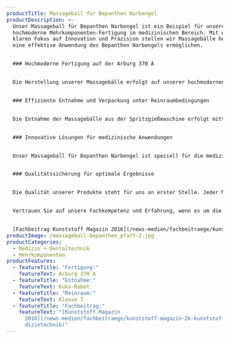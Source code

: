 ```yaml
---
productTitle: Massageball für Bepanthen Narbengel
productDescription: >-
  Unser Massageball für Bepanthen Narbengel ist ein Beispiel für unsere
  hochmoderne Mehrkomponenten-Fertigung im medizinischen Bereich. Mit einem
  klaren Fokus auf Innovation und Präzision stellen wir Massagebälle her, die
  eine effektive Anwendung des Bepanthen Narbengels ermöglichen.


  ### Hochmoderne Fertigung auf der Arburg 370 A


  Die Herstellung unserer Massagebälle erfolgt auf unserer hochmodernen Arburg 370 A Spritzgießmaschine. Mit ihrer fortschrittlichen Mehrkomponenten-Technologie ermöglicht sie uns, die Massagebälle aus unterschiedlichen Materialien zu fertigen und diese miteinander zu verbinden. Die präzise Verarbeitung gewährleistet eine gleichmäßige Verteilung der Materialien und eine hohe Qualität der Endprodukte.


  ### Effiziente Entnahme und Verpackung unter Reinraumbedingungen


  Die Entnahme der Massagebälle aus der Spritzgießmaschine erfolgt mittels eines leistungsstarken KUKA-Roboters, der eine schnelle und präzise Handhabung der empfindlichen Teile gewährleistet. Anschließend werden die Massagebälle unter Reinraumbedingungen der Klasse 7 in die Verpackung gebracht. In unserer kontrollierten und sauberen Umgebung stellen wir sicher, dass die Massagebälle frei von Partikeln und Verunreinigungen sind, um eine sichere Anwendung im medizinischen Bereich zu gewährleisten.


  ### Innovative Lösungen für medizinische Anwendungen


  Unser Massageball für Bepanthen Narbengel ist speziell für die medizinische Anwendung entwickelt worden. Er ermöglicht eine gezielte und sanfte Massage des Narbengels, um die Haut zu pflegen und die Regeneration des Gewebes zu unterstützen. Die Mehrkomponenten-Fertigung erlaubt es uns, den Massageball aus verschiedenen Materialien herzustellen, die den spezifischen Anforderungen des Narbengels gerecht werden.


  ### Qualitätssicherung für optimale Ergebnisse


  Die Qualität unserer Produkte steht für uns an erster Stelle. Jeder Massageball unterliegt einer umfassenden Qualitätskontrolle, um sicherzustellen, dass er den hohen medizinischen Standards entspricht. Unsere moderne Fertigungstechnologie und unser engagiertes Team gewährleisten, dass wir Massagebälle von höchster Qualität liefern.


  Vertrauen Sie auf unsere Fachkompetenz und Erfahrung, wenn es um die Fertigung von innovativen Massagebällen für medizinische Anwendungen geht. Unsere Präzision und unser Streben nach Spitzenleistungen machen uns zu einem verlässlichen Partner im medizinischen Fertigungsbereich.


  [F﻿achbeitrag Kunststoff Magazin 2016](/news-medien/fachbeitraege/kunststoff-magazin-2k-kunststoffteile-medizintechnik)
productImage: /massageball-bepanthen_pfaff-2.jpg
productCategories:
  - Medizin + Dentaltechnik
  - Mehrkomponenten
productFeatures:
  - featureTitle: "Fertigung:"
    featureText: Arburg 370 A
  - featureTitle: "Entnahme:"
    featureText: Kuka-Robot
  - featureTitle: "Reinraum:"
    featureText: Klasse 7
  - featureTitle: "Fachbeitrag:"
    featureText: "[Kunststoff Magazin
      2016](/news-medien/fachbeitraege/kunststoff-magazin-2k-kunststoffteile-me\
      dizintechnik)"
---
```


